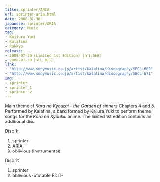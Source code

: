 ```yaml
---
title: sprinter/ARIA
url: sprinter-aria.html
date: 2008-07-30
japanese: sprinter/ARIA
category: Music
tag:
- Kajiura Yuki
- Kalafina
- Rakkyo
release:
- 2008-07-30 (Limited 1st Edition) [￥1,500]
- 2008-07-30 [￥1,165]
link:
- "http://www.sonymusic.co.jp/artist/kalafina/discography/SECL-669"
- "http://www.sonymusic.co.jp/artist/kalafina/discography/SECL-671"
img:
- sprinter
- sprinter_1
- sprinter_2
---
```


Main theme of *Kara no Kyoukai - the Garden of sinners* Chapters [4](kara-no-kyoukai-the-garden-of-sinners-chapter-4.html) and [5](kara-no-kyoukai-the-garden-of-sinners-chapter-5.html). Performed by Kalafina, a band formed by Kajiura Yuki to perform theme songs for the *Kara no Kyoukai* anime. The limited 1st edition contains an additional disc.

Disc 1:
1. sprinter
2. ARIA
3. oblivious (Instrumental)

Disc 2:
1. sprinter
2. oblivious -ufotable EDIT-